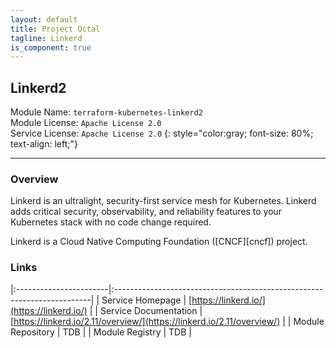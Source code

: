 ```yaml
---
layout: default
title: Project Octal
tagline: Linkerd
is_component: true
---
```


## Linkerd2
Module Name: `terraform-kubernetes-linkerd2`  
Module License: `Apache License 2.0`  
Service License: `Apache License 2.0`
{: style="color:gray; font-size: 80%; text-align: left;"}

---

### Overview

Linkerd is an ultralight, security-first service mesh for Kubernetes. Linkerd
adds critical security, observability, and reliability features to your
Kubernetes stack with no code change required.

Linkerd is a Cloud Native Computing Foundation ([CNCF][cncf]) project.

### Links

|:-----------------------|:------------------------------------------------------------------------|
| Service Homepage       | [https://linkerd.io/](https://linkerd.io/)                              |
| Service Documentation  | [https://linkerd.io/2.11/overview/](https://linkerd.io/2.11/overview/)  |
| Module Repository      | TDB                                                                     |
| Module Registry        | TDB                                                                     |